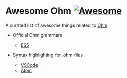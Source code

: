 # Awesome Ohm [![Awesome](https://cdn.rawgit.com/sindresorhus/awesome/d7305f38d29fed78fa85652e3a63e154dd8e8829/media/badge.svg)](https://github.com/sindresorhus/awesome)

A curated list of awesome things related to [Ohm](https://github.com/harc/ohm).

- Official Ohm grammars
  - [ES5](https://www.npmjs.com/package/ohm-grammar-ecmascript)

- Syntax highlighting for .ohm files
  - [VSCode](https://marketplace.visualstudio.com/items?itemName=attilah.ohm)
  - [Atom](https://github.com/dlmanning/language-ohm)
